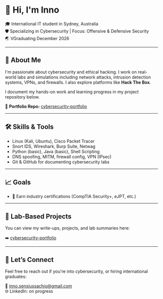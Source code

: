 # 👋 Hi, I'm Inno

🎓 International IT student in Sydney, Australia  
🛡️ Specializing in Cybersecurity | Focus: Offensive & Defensive Security  
🌏 VGraduating December 2026  

---

## 🧠 About Me  
I'm passionate about cybersecurity and ethical hacking. I work on real-world labs and simulations including network attacks, intrusion detection systems, VPNs, and firewalls. I also explore platforms like **Hack The Box**. 

I document my hands-on work and learning progress in my project repository below.  

🔗 **Portfolio Repo:** [cybersecurity-portfolio](https://github.com/Inno2007/cybersecurity-portfolio)   

---

## 🛠️ Skills & Tools  
- Linux (Kali, Ubuntu), Cisco Packet Tracer  
- Snort IDS, Wireshark, Burp Suite, Netwag  
- Python (basic), Java (basic), Shell Scripting  
- DNS spoofing, MITM, firewall config, VPN (IPsec)  
- Git & GitHub for documenting cybersecurity labs  

---

## 📈 Goals  
- 🧠 Earn industry certifications (CompTIA Security+, eJPT, etc.)  

---

## 🧪 Lab-Based Projects  
You can view my write-ups, projects, and lab summaries here:

➡️ [cybersecurity-portfolio](https://github.com/Inno2007/cybersecurity-portfolio)  

---

## 🤝 Let’s Connect  
Feel free to reach out if you're into cybersecurity, or hiring international graduates:

📧 inno.sensiussachio@gmail.com  
🌐 LinkedIn: on progress
